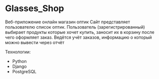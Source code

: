 # Glasses_Shop

Веб-приложение онлайн магазин оптик
Сайт представляет пользователю список оптик. Пользователь (зарегистрированный) выбирает продукты которые хочет купить, заносит их в корзину после чего оформляет заказ. Ведётся учёт заказов, информацию о который можно вывести через отчёт

Технологии:
- Python
- Django
- PostgreSQL
